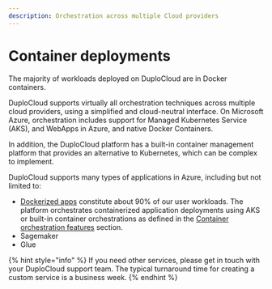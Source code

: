 ```yaml
---
description: Orchestration across multiple Cloud providers
---
```


# Container deployments

The majority of workloads deployed on DuploCloud are in Docker containers.&#x20;

DuploCloud supports virtually all orchestration techniques across multiple cloud providers, using a simplified and cloud-neutral interface. On Microsoft Azure, orchestration includes support for Managed Kubernetes Service (AKS), and WebApps in Azure, and native Docker Containers.

In addition, the DuploCloud platform has a built-in container management platform that provides an alternative to Kubernetes, which can be complex to implement.  &#x20;

DuploCloud supports many types of applications in Azure, including but not limited to:

* [Dockerized apps](broken-reference) constitute about 90% of our user workloads. The platform orchestrates containerized application deployments using AKS or built-in container orchestrations as defined in the [Container orchestration features](../../gcp-user-guide/container-deployments/container-orchestrators.md) section.
* Sagemaker
* Glue&#x20;

{% hint style="info" %}
If you need other services, please get in touch with your DuploCloud support team. The typical turnaround time for creating a custom service is a business week.&#x20;
{% endhint %}
